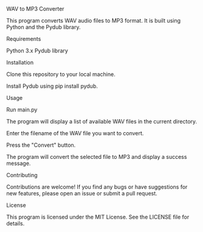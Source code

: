 WAV to MP3 Converter

This program converts WAV audio files to MP3 format. It is built using Python and the Pydub library.

Requirements

Python 3.x
Pydub library

Installation

Clone this repository to your local machine.

Install Pydub using pip install pydub.

Usage

Run main.py

The program will display a list of available WAV files in the current directory.

Enter the filename of the WAV file you want to convert.

Press the "Convert" button.

The program will convert the selected file to MP3 and display a success message.

Contributing

Contributions are welcome! If you find any bugs or have suggestions for new features, please open an issue or submit a pull request.

License

This program is licensed under the MIT License. See the LICENSE file for details.
